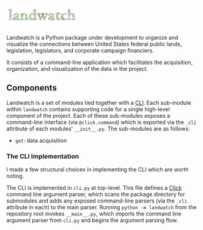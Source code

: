 
# <img height="50" src="../docs/img/logo@2x.png"></img>

Landwatch is a Python package under development to organize and visualize the connections between United States federal public lands, legislation, legislators, and corporate campaign financiers.

It consists of a command-line application which facilitates the acquisition, organization, and visualization of the data in the project.

## Components

Landwatch is a set of modules tied together with a [CLI](#The-CLI). Each sub-module within `landwatch` contains supporting code for a single high-level component of the project. Each of these sub-modules exposes a command-line interface (via `@click.command`) which is exported via the `_cli` attribute of each modules' `__init__.py`. The sub-modules are as follows:

* `get`: data acquisition

### The CLI Implementation

I made a few structural choices in implementing the CLI which are worth noting.

The CLI is implemented in `cli.py` at top-level. This file defines a [Click](https://click.palletsprojects.com/en/7.x/) command line argument parser, which scans the package directory for submodules and adds any exposed command-line parsers (via the `_cli` attribute in each) to the main parser. Running `python -m landwatch` from the repository root invokes `__main__.py`, which imports the command line argument parser from `cli.py` and begins the argument parsing flow.
